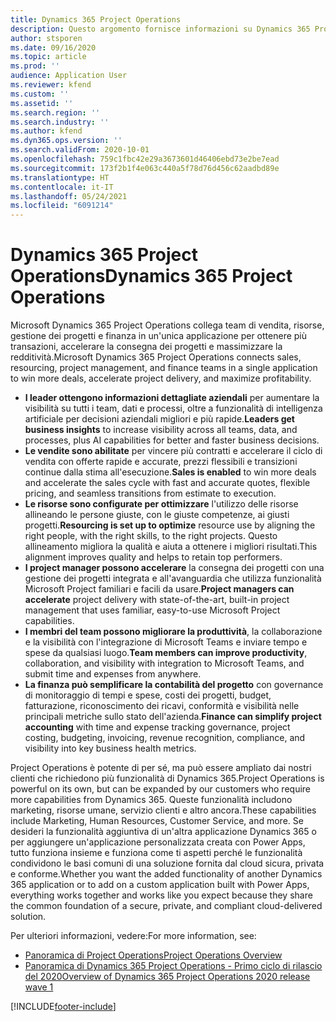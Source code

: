 ```yaml
---
title: Dynamics 365 Project Operations
description: Questo argomento fornisce informazioni su Dynamics 365 Project Operations.
author: stsporen
ms.date: 09/16/2020
ms.topic: article
ms.prod: ''
audience: Application User
ms.reviewer: kfend
ms.custom: ''
ms.assetid: ''
ms.search.region: ''
ms.search.industry: ''
ms.author: kfend
ms.dyn365.ops.version: ''
ms.search.validFrom: 2020-10-01
ms.openlocfilehash: 759c1fbc42e29a3673601d46406ebd73e2be7ead
ms.sourcegitcommit: 173f2b1f4e063c440a5f78d76d456c62aadbd89e
ms.translationtype: HT
ms.contentlocale: it-IT
ms.lasthandoff: 05/24/2021
ms.locfileid: "6091214"
---
```

# <a name="dynamics-365-project-operations"></a><span data-ttu-id="98f34-103">Dynamics 365 Project Operations</span><span class="sxs-lookup"><span data-stu-id="98f34-103">Dynamics 365 Project Operations</span></span>

<span data-ttu-id="98f34-104">Microsoft Dynamics 365 Project Operations collega team di vendita, risorse, gestione dei progetti e finanza in un'unica applicazione per ottenere più transazioni, accelerare la consegna dei progetti e massimizzare la redditività.</span><span class="sxs-lookup"><span data-stu-id="98f34-104">Microsoft Dynamics 365 Project Operations connects sales, resourcing, project management, and finance teams in a single application to win more deals, accelerate project delivery, and maximize profitability.</span></span>

-   <span data-ttu-id="98f34-105">**I leader ottengono informazioni dettagliate aziendali** per aumentare la visibilità su tutti i team, dati e processi, oltre a funzionalità di intelligenza artificiale per decisioni aziendali migliori e più rapide.</span><span class="sxs-lookup"><span data-stu-id="98f34-105">**Leaders get business insights** to increase visibility across all teams, data, and processes, plus AI capabilities for better and faster business decisions.</span></span>
-   <span data-ttu-id="98f34-106">**Le vendite sono abilitate** per vincere più contratti e accelerare il ciclo di vendita con offerte rapide e accurate, prezzi flessibili e transizioni continue dalla stima all'esecuzione.</span><span class="sxs-lookup"><span data-stu-id="98f34-106">**Sales is enabled** to win more deals and accelerate the sales cycle with fast and accurate quotes, flexible pricing, and seamless transitions from estimate to execution.</span></span>
-   <span data-ttu-id="98f34-107">**Le risorse sono configurate per ottimizzare** l'utilizzo delle risorse allineando le persone giuste, con le giuste competenze, ai giusti progetti.</span><span class="sxs-lookup"><span data-stu-id="98f34-107">**Resourcing is set up to optimize** resource use by aligning the right people, with the right skills, to the right projects.</span></span> <span data-ttu-id="98f34-108">Questo allineamento migliora la qualità e aiuta a ottenere i migliori risultati.</span><span class="sxs-lookup"><span data-stu-id="98f34-108">This alignment improves quality and helps to retain top performers.</span></span>
-   <span data-ttu-id="98f34-109">**I project manager possono accelerare** la consegna dei progetti con una gestione dei progetti integrata e all'avanguardia che utilizza funzionalità Microsoft Project familiari e facili da usare.</span><span class="sxs-lookup"><span data-stu-id="98f34-109">**Project managers can accelerate** project delivery with state-of-the-art, built-in project management that uses familiar, easy-to-use Microsoft Project capabilities.</span></span>
-   <span data-ttu-id="98f34-110">**I membri del team possono migliorare la produttività**, la collaborazione e la visibilità con l'integrazione di Microsoft Teams e inviare tempo e spese da qualsiasi luogo.</span><span class="sxs-lookup"><span data-stu-id="98f34-110">**Team members can improve productivity**, collaboration, and visibility with integration to Microsoft Teams, and submit time and expenses from anywhere.</span></span>
-   <span data-ttu-id="98f34-111">**La finanza può semplificare la contabilità del progetto** con governance di monitoraggio di tempi e spese, costi dei progetti, budget, fatturazione, riconoscimento dei ricavi, conformità e visibilità nelle principali metriche sullo stato dell'azienda.</span><span class="sxs-lookup"><span data-stu-id="98f34-111">**Finance can simplify project accounting** with time and expense tracking governance, project costing, budgeting, invoicing, revenue recognition, compliance, and visibility into key business health metrics.</span></span>

<span data-ttu-id="98f34-112">Project Operations è potente di per sé, ma può essere ampliato dai nostri clienti che richiedono più funzionalità di Dynamics 365.</span><span class="sxs-lookup"><span data-stu-id="98f34-112">Project Operations is powerful on its own, but can be expanded by our customers who require more capabilities from Dynamics 365.</span></span> <span data-ttu-id="98f34-113">Queste funzionalità includono marketing, risorse umane, servizio clienti e altro ancora.</span><span class="sxs-lookup"><span data-stu-id="98f34-113">These capabilities include Marketing, Human Resources, Customer Service, and more.</span></span> <span data-ttu-id="98f34-114">Se desideri la funzionalità aggiuntiva di un'altra applicazione Dynamics 365 o per aggiungere un'applicazione personalizzata creata con Power Apps, tutto funziona insieme e funziona come ti aspetti perché le funzionalità condividono le basi comuni di una soluzione fornita dal cloud sicura, privata e conforme.</span><span class="sxs-lookup"><span data-stu-id="98f34-114">Whether you want the added functionality of another Dynamics 365 application or to add on a custom application built with Power Apps, everything works together and works like you expect because they share the common foundation of a secure, private, and compliant cloud-delivered solution.</span></span>

<span data-ttu-id="98f34-115">Per ulteriori informazioni, vedere:</span><span class="sxs-lookup"><span data-stu-id="98f34-115">For more information, see:</span></span>

- [<span data-ttu-id="98f34-116">Panoramica di Project Operations</span><span class="sxs-lookup"><span data-stu-id="98f34-116">Project Operations Overview</span></span>](https://dynamics.microsoft.com/en-us/project-operations/overview/)
- [<span data-ttu-id="98f34-117">Panoramica di Dynamics 365 Project Operations - Primo ciclo di rilascio del 2020</span><span class="sxs-lookup"><span data-stu-id="98f34-117">Overview of Dynamics 365 Project Operations 2020 release wave 1</span></span>](/dynamics365-release-plan/2020wave1/dynamics365-project-operations/)



[!INCLUDE[footer-include](includes/footer-banner.md)]
